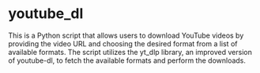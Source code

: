 # youtube_dl
This is a Python script that allows users to download YouTube videos by providing the video URL and choosing the desired format from a list of available formats. The script utilizes the yt_dlp library, an improved version of youtube-dl, to fetch the available formats and perform the downloads.
